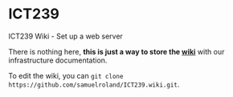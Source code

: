 # ICT239
ICT239 Wiki - Set up a web server

There is nothing here, **this is just a way to store the [wiki](https://github.com/samuelroland/ICT239/wiki)** with our infrastructure documentation.

To edit the wiki, you can `git clone https://github.com/samuelroland/ICT239.wiki.git`.
